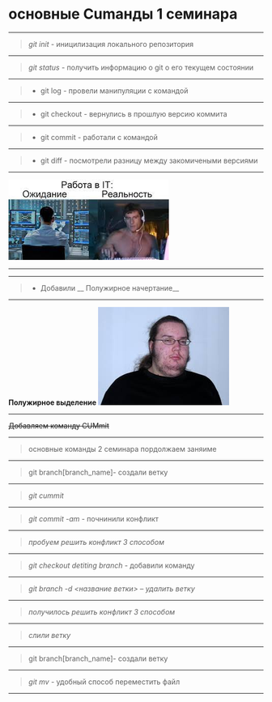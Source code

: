 # основные Cumанды 1 семинара
---
> *git init* - иницилизация локального репозитория
---
> *git status* - получить информацию о git о его текущем состоянии
---
> * git log - провели манипуляции с командой 
---
> * git checkout - вернулись в прошлую версию коммита
---
> * git commit - работали с командой 
---
> * git diff - посмотрели разницу между закомичеными версиями
---
![Илючтрация проекта](PIC.jpg)

---

 _______



 > * Добавили  __ Полужирное начертание__

---
 **Полужирное выделение**
 ![Илючтрация проекта](PIC2.jpg)

 
 ---
 ~~Добавляем команду CUMmit~~

 ---

 > основные команды 2 семинара
  пордолжаем заняиме
----
> git branch[branch_name]- создали ветку 
----
> *git cummit*
---
> *git commit -am* - почнинили конфликт
----
> *пробуем решить конфликт 3 способом*
------
> *git checkout detiting branch* - добавили команду


---
> *git branch -d <название ветки> – удалить ветку* 

---
> *получилось решить конфликт 3 способом*
---
> *слили ветку*
---
> git branch[branch_name]- создали ветку 
---
> *git mv* - удобный способ переместить файл
----
